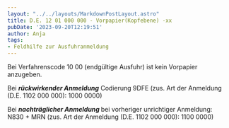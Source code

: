```yaml
---
layout: "../../layouts/MarkdownPostLayout.astro"
title: D.E. 12 01 000 000 - Vorpapier(Kopfebene) -xx
pubDate: '2023-09-20T12:19:51'
author: Anja
tags:
- Feldhilfe zur Ausfuhranmeldung
---
```


Bei Verfahrenscode 10 00 (endgültige Ausfuhr) ist kein Vorpapier anzugeben.

Bei ***rückwirkender Anmeldung*** Codierung 9DFE (zus. Art der Anmeldung (D.E. 1102 000 000): 1000 0000)

Bei <strong><em>nachträglicher Anmeldung </em></strong>bei vorheriger unrichtiger Anmeldung: N830 + MRN (zus. Art der Anmeldung (D.E. 1102 000 000): 1100 0000)